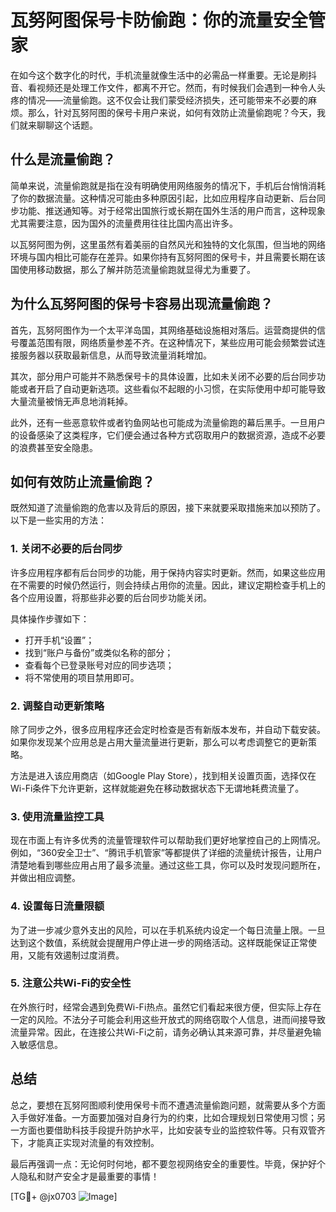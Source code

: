 # 瓦努阿图保号卡防偷跑：你的流量安全管家

在如今这个数字化的时代，手机流量就像生活中的必需品一样重要。无论是刷抖音、看视频还是处理工作文件，都离不开它。然而，有时候我们会遇到一种令人头疼的情况——流量偷跑。这不仅会让我们蒙受经济损失，还可能带来不必要的麻烦。那么，针对瓦努阿图的保号卡用户来说，如何有效防止流量偷跑呢？今天，我们就来聊聊这个话题。

## 什么是流量偷跑？

简单来说，流量偷跑就是指在没有明确使用网络服务的情况下，手机后台悄悄消耗了你的数据流量。这种情况可能由多种原因引起，比如应用程序自动更新、后台同步功能、推送通知等。对于经常出国旅行或长期在国外生活的用户而言，这种现象尤其需要注意，因为国外的流量费用往往比国内高出许多。

以瓦努阿图为例，这里虽然有着美丽的自然风光和独特的文化氛围，但当地的网络环境与国内相比可能存在差异。如果你持有瓦努阿图的保号卡，并且需要长期在该国使用移动数据，那么了解并防范流量偷跑就显得尤为重要了。

## 为什么瓦努阿图的保号卡容易出现流量偷跑？

首先，瓦努阿图作为一个太平洋岛国，其网络基础设施相对落后。运营商提供的信号覆盖范围有限，网络质量参差不齐。在这种情况下，某些应用可能会频繁尝试连接服务器以获取最新信息，从而导致流量消耗增加。

其次，部分用户可能并不熟悉保号卡的具体设置，比如未关闭不必要的后台同步功能或者开启了自动更新选项。这些看似不起眼的小习惯，在实际使用中却可能导致大量流量被悄无声息地消耗掉。

此外，还有一些恶意软件或者钓鱼网站也可能成为流量偷跑的幕后黑手。一旦用户的设备感染了这类程序，它们便会通过各种方式窃取用户的数据资源，造成不必要的浪费甚至安全隐患。

## 如何有效防止流量偷跑？

既然知道了流量偷跑的危害以及背后的原因，接下来就要采取措施来加以预防了。以下是一些实用的方法：

### 1. 关闭不必要的后台同步

许多应用程序都有后台同步的功能，用于保持内容实时更新。然而，如果这些应用在不需要的时候仍然运行，则会持续占用你的流量。因此，建议定期检查手机上的各个应用设置，将那些非必要的后台同步功能关闭。

具体操作步骤如下：
- 打开手机“设置”；
- 找到“账户与备份”或类似名称的部分；
- 查看每个已登录账号对应的同步选项；
- 将不常使用的项目禁用即可。

### 2. 调整自动更新策略

除了同步之外，很多应用程序还会定时检查是否有新版本发布，并自动下载安装。如果你发现某个应用总是占用大量流量进行更新，那么可以考虑调整它的更新策略。

方法是进入该应用商店（如Google Play Store），找到相关设置页面，选择仅在Wi-Fi条件下允许更新，这样就能避免在移动数据状态下无谓地耗费流量了。

### 3. 使用流量监控工具

现在市面上有许多优秀的流量管理软件可以帮助我们更好地掌控自己的上网情况。例如，“360安全卫士”、“腾讯手机管家”等都提供了详细的流量统计报告，让用户清楚地看到哪些应用占用了最多流量。通过这些工具，你可以及时发现问题所在，并做出相应调整。

### 4. 设置每日流量限额

为了进一步减少意外支出的风险，可以在手机系统内设定一个每日流量上限。一旦达到这个数值，系统就会提醒用户停止进一步的网络活动。这样既能保证正常使用，又能有效遏制过度消费。

### 5. 注意公共Wi-Fi的安全性

在外旅行时，经常会遇到免费Wi-Fi热点。虽然它们看起来很方便，但实际上存在一定的风险。不法分子可能会利用这些开放式的网络窃取个人信息，进而间接导致流量异常。因此，在连接公共Wi-Fi之前，请务必确认其来源可靠，并尽量避免输入敏感信息。

## 总结

总之，要想在瓦努阿图顺利使用保号卡而不遭遇流量偷跑问题，就需要从多个方面入手做好准备。一方面要加强对自身行为的约束，比如合理规划日常使用习惯；另一方面也要借助科技手段提升防护水平，比如安装专业的监控软件等。只有双管齐下，才能真正实现对流量的有效控制。

最后再强调一点：无论何时何地，都不要忽视网络安全的重要性。毕竟，保护好个人隐私和财产安全才是最重要的事情！

[TG💪+ @jx0703 ![Image](https://github.com/user-attachments/assets/dbca1d08-cadb-493c-b0ec-ad6f7a83f270)]